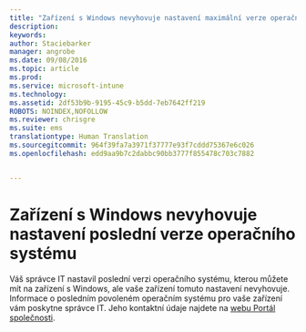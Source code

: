 ```yaml
---
title: "Zařízení s Windows nevyhovuje nastavení maximální verze operačního systému | Microsoft Intune"
description: 
keywords: 
author: Staciebarker
manager: angrobe
ms.date: 09/08/2016
ms.topic: article
ms.prod: 
ms.service: microsoft-intune
ms.technology: 
ms.assetid: 2df53b9b-9195-45c9-b5dd-7eb7642ff219
ROBOTS: NOINDEX,NOFOLLOW
ms.reviewer: chrisgre
ms.suite: ems
translationtype: Human Translation
ms.sourcegitcommit: 964f39fa7a3971f37777e93f7cddd75367e6c026
ms.openlocfilehash: edd9aa9b7c2dabbc90bb3777f855478c703c7882


---
```



# Zařízení s Windows nevyhovuje nastavení poslední verze operačního systému

Váš správce IT nastavil poslední verzi operačního systému, kterou můžete mít na zařízení s Windows, ale vaše zařízení tomuto nastavení nevyhovuje. Informace o posledním povoleném operačním systému pro vaše zařízení vám poskytne správce IT. Jeho kontaktní údaje najdete na [webu Portál společnosti](http://portal.manage.microsoft.com).



<!--HONumber=Oct16_HO2-->


